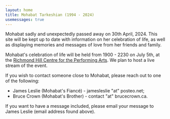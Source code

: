 ```yaml
---
layout: home
title: Mohabat Tarkeshian (1994 - 2024)
usemessages: true
---
```


Mohabat sadly and unexpectedly passed away on 30th April, 2024. This site will be kept up to date with information on her celebration of life, as well as displaying memories and messages of love from her friends and family. 

Mohabat's celebration of life will be held from 1900 - 2230 on July 5th, at the [Richmond Hill Centre for the Performing Arts](https://www.rhcentre.ca/). We plan to host a live stream of the event.

If you wish to contact someone close to Mohabat, please reach out to one of the following:

  * James Leslie (Mohabat's Fiancé) - jamesleslie "at" posteo.net;
  * Bruce Crown (Mohabat's Brother) - contact "at" brucecrown.ca.

<div id="messages"></div>
<script src="/assets/js/messages.js"></script>

If you want to have a message included, please email your message to James Leslie (email address found above).
